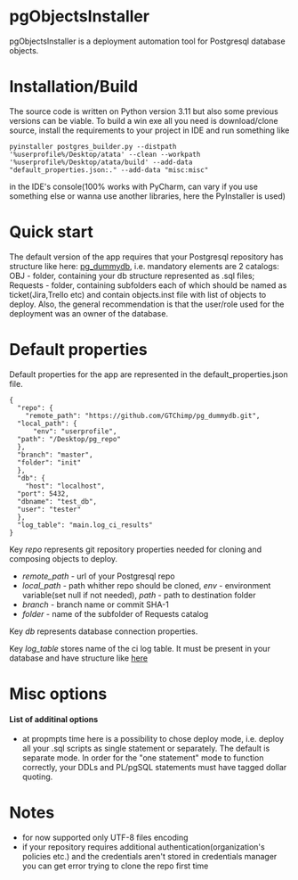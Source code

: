 # pgObjectsInstaller

pgObjectsInstaller is a deployment automation tool for Postgresql database objects.


# Installation/Build

The source code is written on Python version 3.11 but also some previous versions can be viable.
To build a win exe all you need is download/clone source, install the requirements to your project in IDE and run something like 
```
pyinstaller postgres_builder.py --distpath '%userprofile%/Desktop/atata' --clean --workpath '%userprofile%/Desktop/atata/build' --add-data "default_properties.json:." --add-data "misc:misc"
```
in the IDE's console(100% works with PyCharm, can vary if you use something else or wanna use another libraries, here the PyInstaller is used)

# Quick start

The default version of the app requires that your Postgresql repository has structure like here: [pg_dummydb](https://github.com/GTChimp/pg_dummydb), i.e. mandatory elements are 2 catalogs: OBJ - folder, containing your db structure represented as .sql files; Requests - folder, containing subfolders each of which should be named as ticket(Jira,Trello etc) and contain objects.inst file with list of objects to deploy.
Also, the general recommendation is that the user/role used for the deployment was an owner of the database.


# Default properties

Default properties for the app are represented in the default_properties.json file.
```
{  
  "repo": {  
    "remote_path": "https://github.com/GTChimp/pg_dummydb.git",  
  "local_path": {  
      "env": "userprofile",  
  "path": "/Desktop/pg_repo"  
  },  
  "branch": "master",  
  "folder": "init"  
  },  
  "db": {  
    "host": "localhost",  
  "port": 5432,  
  "dbname": "test_db",  
  "user": "tester"  
  },
  "log_table": "main.log_ci_results"  
}
```
Key *repo* represents git repository properties needed for cloning and composing objects to deploy.

 - *remote_path* - url of your Postgresql repo
 - *local_path* - path whither repo should be cloned, *env* - environment variable(set null if not needed), *path* - path to destination folder
 - *branch* - branch name or commit SHA-1
 - *folder* - name of the subfolder of Requests catalog

Key *db* represents database connection properties.

Key *log_table* stores name of the ci log table. It must be present in your database and have structure like [here](https://github.com/GTChimp/pg_dummydb/blob/master/OBJ/Schemas/main/Tables/log_ci_results.sql)

# Misc options
#### List of additinal options

 - at propmpts time here is a possibility to chose deploy mode, i.e. deploy all your .sql scripts as single statement  or separately. The default is separate mode. In order for the "one statement" mode to function correctly, your DDLs and PL/pgSQL statements must have tagged dollar quoting.

# Notes

 - for now supported only UTF-8 files encoding
 - if your repository requires additional authentication(organization's policies etc.) and the credentials aren't stored in credentials manager you can get error trying to clone the repo first time